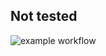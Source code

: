 ## Not tested
![example workflow](https://github.com/TaYaKi71751/NVme/actions/workflows/main.yml/badge.svg)
